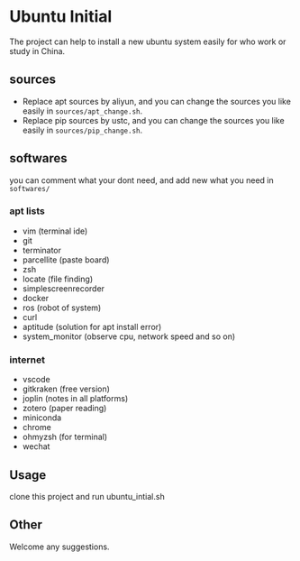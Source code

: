 # Ubuntu Initial

The project can help to install a new ubuntu system easily for who work or study in China.

## sources
* Replace apt sources by aliyun, and you can change the sources you like easily in `sources/apt_change.sh`.
* Replace pip sources by ustc, and you can change the sources you like easily in `sources/pip_change.sh`.

## softwares
you can comment what your dont need, and add new what you need in `softwares/`
### apt lists
* vim (terminal ide)
* git
* terminator
* parcellite (paste board)
* zsh
* locate (file finding)
* simplescreenrecorder
* docker
* ros (robot of system)
* curl
* aptitude (solution for apt install error)
* system_monitor (observe cpu, network speed and so on)

### internet
* vscode
* gitkraken (free version)
* joplin (notes in all platforms)
* zotero (paper reading)
* miniconda
* chrome
* ohmyzsh (for terminal)
* wechat

## Usage
clone this project and run ubuntu_intial.sh

## Other
Welcome any suggestions.
